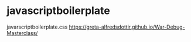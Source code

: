 # javascriptboilerplate
javarscriptboilerplate.css
https://greta-alfredsdottir.github.io/War-Debug-Masterclass/

